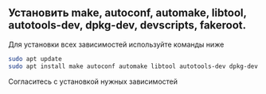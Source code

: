 ## Установить make, autoconf, automake, libtool, autotools-dev, dpkg-dev, devscripts, fakeroot.

Для установки всех зависимостей используйте команды ниже

```bash
sudo apt update
sudo apt install make autoconf automake libtool autotools-dev dpkg-dev devscripts fakeroot
```

Согласитесь с установкой нужных зависимостей